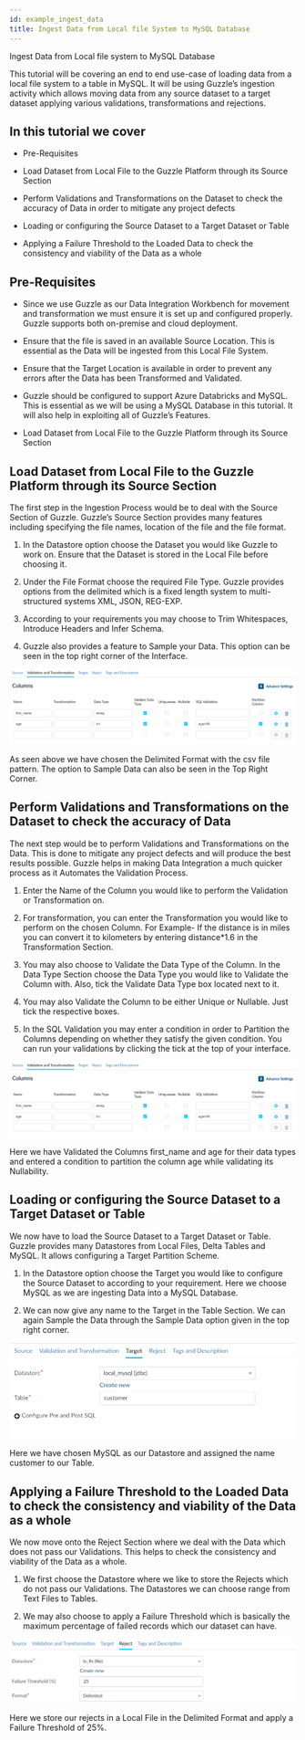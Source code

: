 ```yaml
---
id: example_ingest_data
title: Ingest Data from Local file System to MySQL Database
---
```


Ingest Data from Local file system to MySQL Database

This tutorial will be covering an end to end use-case of loading data from a local file system to a table in MySQL. It will be using Guzzle’s ingestion activity which allows moving data from any source dataset to a target dataset applying various validations, transformations and rejections.

## In this tutorial we cover

* Pre-Requisites

* Load Dataset from Local File to the Guzzle Platform through its Source Section

* Perform Validations and Transformations on the Dataset to check the accuracy of Data in order to mitigate any project defects

* Loading or configuring the Source Dataset to a Target Dataset or Table

* Applying a Failure Threshold to the Loaded Data to check the consistency and viability of the Data as a whole

## Pre-Requisites

* Since we use Guzzle as our Data Integration Workbench for movement and transformation we must ensure it is set up and configured properly. Guzzle supports both on-premise and cloud deployment.

* Ensure that the file is saved in an available Source Location. This is essential as the Data will be ingested from this Local File System.

* Ensure that the Target Location is available in order to prevent any errors after the Data has been Transformed and Validated.

* Guzzle should be configured to support Azure Databricks and MySQL. This is essential as we will be using a MySQL Database in this tutorial. It will also help in exploiting all of Guzzle’s Features.

* Load Dataset from Local File to the Guzzle Platform through its Source Section

## Load Dataset from Local File to the Guzzle Platform through its Source Section

The first step in the Ingestion Process would be to deal with the Source Section of Guzzle. Guzzle’s Source Section provides many features including specifying the file names, location of the file and the file format.

1. In the Datastore option choose the Dataset you would like Guzzle to work on. Ensure that the Dataset is stored in the Local File before choosing it.

2. Under the File Format choose the required File Type. Guzzle provides options from the delimited which is a fixed length system to multi-structured systems XML, JSON, REG-EXP.

3. According to your requirements you may choose to Trim Whitespaces, Introduce Headers and Infer Schema.

4. Guzzle also provides a feature to Sample your Data. This option can be seen in the top right corner of the Interface.

![image alt text](/img/docs/ingest_data_from_lfs_to_mysql_1.png)

As seen above we have chosen the Delimited Format with the csv file pattern. The option to Sample Data can also be seen in the Top Right Corner.

## Perform Validations and Transformations on the Dataset to check the accuracy of Data 

The next step would be to perform Validations and Transformations on the Data. This is done to mitigate any project defects and will produce the best results possible. Guzzle helps in making Data Integration a much quicker process as it Automates the Validation Process.

1. Enter the Name of the Column you would like to perform the Validation or Transformation on.

2. For transformation, you can enter the Transformation you would like to perform on the chosen Column. For Example- If the distance is in miles you can convert it to kilometers by entering distance*1.6 in the Transformation Section.

3. You may also choose to Validate the Data Type of the Column. In the Data Type Section choose the Data Type you would like to Validate the Column with. Also, tick the Validate Data Type box located next to it.

4. You may also Validate the Column to be either Unique or Nullable. Just tick the respective boxes.

5. In the SQL Validation you may enter a condition in order to Partition the Columns depending on whether they satisfy the given condition. You can run your validations by clicking the tick at the top of your interface.

![image alt text](/img/docs/ingest_data_from_lfs_to_mysql_1.png)

Here we have Validated the Columns first_name and age for their data types and entered a condition to partition the column age while validating its Nullability.

## Loading or configuring the Source Dataset to a Target Dataset or Table

We now have to load the Source Dataset to a Target Dataset or Table. Guzzle provides many Datastores from Local Files, Delta Tables and MySQL. It allows configuring a Target Partition Scheme.

1. In the Datastore option choose the Target you would like to configure the Source Dataset to according to your requirement. Here we choose MySQL as we are ingesting Data into a MySQL Database.

2. We can now give any name to the Target in the Table Section. We can again Sample the Data through the Sample Data option given in the top right corner.

![image alt text](/img/docs/ingest_data_from_lfs_to_mysql_2.png)

Here we have chosen MySQL as our Datastore and assigned the name customer to our Table.

## Applying a Failure Threshold to the Loaded Data to check the consistency and viability of the Data as a whole

We now move onto the Reject Section where we deal with the Data which does not pass our Validations. This helps to check the consistency and viability of the Data as a whole.

1. We first choose the Datastore where we like to store the Rejects which do not pass our Validations. The Datastores we can choose range from Text Files to Tables.

2. We may also choose to apply a Failure Threshold which is basically the maximum percentage of failed records which our dataset can have.

	

![image alt text](/img/docs/ingest_data_from_lfs_to_mysql_3.png)

Here we store our rejects in a Local File in the Delimited Format and apply a Failure Threshold of 25%.